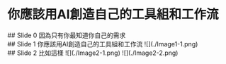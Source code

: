 # 你應該用AI創造自己的工具組和工作流

<div class="slide" id="slide0">
## Slide 0
因為只有你最知道你自己的需求
</div>

<div class="slide" id="slide1">
## Slide 1
你應該用AI創造自己的工具組和工作流
![](./Image1-1.png)
</div>

<div class="slide" id="slide2">
## Slide 2
比如這樣
![](./Image2-1.png)
![](./Image2-2.png)
</div>

<script src="https://ajax.googleapis.com/ajax/libs/jquery/3.5.1/jquery.min.js"></script>

<script>
  $(document).ready(function() {
    var currentSlide = 0;
    var totalSlides = $('.slide').length;

    // Hide all slides except the first one
    $('.slide').hide();
    $('#slide' + currentSlide).show();

    // Add the navigation buttons
    var prevSlideButton = '<button id="prevSlide" style="position: fixed; left: 10px; bottom: 10px; font-size: 2em;">Previous Slide</button>';
    var nextSlideButton = '<button id="nextSlide" style="position: fixed; right: 10px; bottom: 10px; font-size: 2em;">Next Slide</button>';
    $("body").append(prevSlideButton, nextSlideButton);

    // Initially disable the Previous Slide button
    $('#prevSlide').prop('disabled', true);

    // When the Next Slide button is clicked
    $('#nextSlide').click(function() {
      // Hide current slide
      $('#slide' + currentSlide).hide();

      // Increment currentSlide
      currentSlide = (currentSlide + 1) % totalSlides;

      // Show next slide
      $('#slide' + currentSlide).show();

      // Enable the Previous Slide button
      $('#prevSlide').prop('disabled', false);

      // Disable the Next Slide button if this is the last slide
      if (currentSlide === totalSlides - 1) {
        $('#nextSlide').prop('disabled', true);
      }
    });

    // When the Previous Slide button is clicked
    $('#prevSlide').click(function() {
      // Hide current slide
      $('#slide' + currentSlide).hide();

      // Decrement currentSlide
      currentSlide = (currentSlide - 1 + totalSlides) % totalSlides;

      // Show previous slide
      $('#slide' + currentSlide).show();

      // Enable the Next Slide button
      $('#nextSlide').prop('disabled', false);

      // Disable the Previous Slide button if this is the first slide
      if (currentSlide === 0) {
        $('#prevSlide').prop('disabled', true);
      }
    });
  });
</script>
